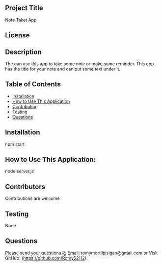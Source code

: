 ## Project Title 
  Note Taket App
  ## License
   
  ## Description
  The can use this app to take some note or make some reminder. This app has the title for your note and can put some text under it.
  ## Table of Contents
  * [Installation](#installation)
  * [How to Use This Application](#usage)
  * [Contributing](#contributors)
  * [Testing](#testing)
  * [Questions](#questions)
  ## Installation
  npm start
  ## How to Use This Application:
  node server.js
  ## Contributors
  Contributions are welcome
  ## Testing
  None
  ## Questions
  Please send your questions @ Email: romymortilpisigan@gmail.com or 
  Visit GitHub: (https://github.com/Romy52112).